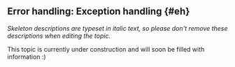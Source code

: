 ## Error handling: Exception handling {#eh}

_Skeleton descriptions are typeset in italic text,_
_so please don't remove these descriptions when editing the topic._

This topic is currently under construction and will soon be filled with information :)
